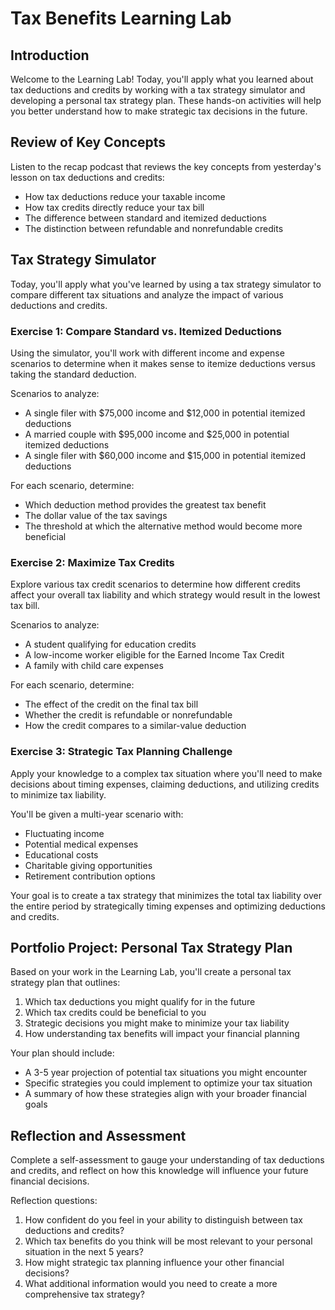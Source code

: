 # Tax Benefits Learning Lab

## Introduction

Welcome to the Learning Lab! Today, you'll apply what you learned about tax deductions and credits by working with a tax strategy simulator and developing a personal tax strategy plan. These hands-on activities will help you better understand how to make strategic tax decisions in the future.

## Review of Key Concepts

Listen to the recap podcast that reviews the key concepts from yesterday's lesson on tax deductions and credits:
- How tax deductions reduce your taxable income
- How tax credits directly reduce your tax bill
- The difference between standard and itemized deductions
- The distinction between refundable and nonrefundable credits

## Tax Strategy Simulator

Today, you'll apply what you've learned by using a tax strategy simulator to compare different tax situations and analyze the impact of various deductions and credits.

### Exercise 1: Compare Standard vs. Itemized Deductions

Using the simulator, you'll work with different income and expense scenarios to determine when it makes sense to itemize deductions versus taking the standard deduction.

Scenarios to analyze:
- A single filer with $75,000 income and $12,000 in potential itemized deductions
- A married couple with $95,000 income and $25,000 in potential itemized deductions
- A single filer with $60,000 income and $15,000 in potential itemized deductions

For each scenario, determine:
- Which deduction method provides the greatest tax benefit
- The dollar value of the tax savings
- The threshold at which the alternative method would become more beneficial

### Exercise 2: Maximize Tax Credits

Explore various tax credit scenarios to determine how different credits affect your overall tax liability and which strategy would result in the lowest tax bill.

Scenarios to analyze:
- A student qualifying for education credits
- A low-income worker eligible for the Earned Income Tax Credit
- A family with child care expenses

For each scenario, determine:
- The effect of the credit on the final tax bill
- Whether the credit is refundable or nonrefundable
- How the credit compares to a similar-value deduction

### Exercise 3: Strategic Tax Planning Challenge

Apply your knowledge to a complex tax situation where you'll need to make decisions about timing expenses, claiming deductions, and utilizing credits to minimize tax liability.

You'll be given a multi-year scenario with:
- Fluctuating income
- Potential medical expenses
- Educational costs
- Charitable giving opportunities
- Retirement contribution options

Your goal is to create a tax strategy that minimizes the total tax liability over the entire period by strategically timing expenses and optimizing deductions and credits.

## Portfolio Project: Personal Tax Strategy Plan

Based on your work in the Learning Lab, you'll create a personal tax strategy plan that outlines:

1. Which tax deductions you might qualify for in the future
2. Which tax credits could be beneficial to you
3. Strategic decisions you might make to minimize your tax liability
4. How understanding tax benefits will impact your financial planning

Your plan should include:
- A 3-5 year projection of potential tax situations you might encounter
- Specific strategies you could implement to optimize your tax situation
- A summary of how these strategies align with your broader financial goals

## Reflection and Assessment

Complete a self-assessment to gauge your understanding of tax deductions and credits, and reflect on how this knowledge will influence your future financial decisions.

Reflection questions:
1. How confident do you feel in your ability to distinguish between tax deductions and credits?
2. Which tax benefits do you think will be most relevant to your personal situation in the next 5 years?
3. How might strategic tax planning influence your other financial decisions?
4. What additional information would you need to create a more comprehensive tax strategy?